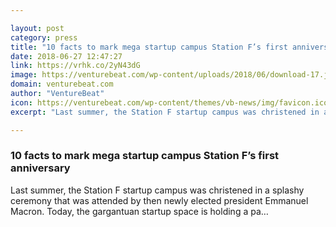 ```yaml
---

layout: post
category: press
title: "10 facts to mark mega startup campus Station F’s first anniversary"
date: 2018-06-27 12:47:27
link: https://vrhk.co/2yN43dG
image: https://venturebeat.com/wp-content/uploads/2018/06/download-17.jpeg?fit=1200%2C799&strip=all
domain: venturebeat.com
author: "VentureBeat"
icon: https://venturebeat.com/wp-content/themes/vb-news/img/favicon.ico
excerpt: "Last summer, the Station F startup campus was christened in a splashy ceremony that was attended by then newly elected president Emmanuel Macron. Today, the gargantuan startup space is holding a pa…"

---
```


### 10 facts to mark mega startup campus Station F’s first anniversary

Last summer, the Station F startup campus was christened in a splashy ceremony that was attended by then newly elected president Emmanuel Macron. Today, the gargantuan startup space is holding a pa…